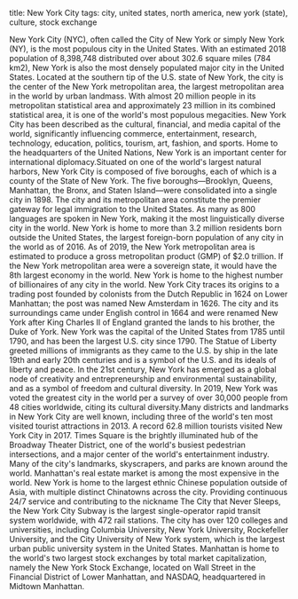 title: New York City
tags: city, united states, north america, new york (state), culture, stock exchange

New York City (NYC), often called the City of New York or simply New York (NY), is the most populous city in the United States. With an estimated 2018 population of 8,398,748 distributed over about 302.6 square miles (784 km2), New York is also the most densely populated major city in the United States. Located at the southern tip of the U.S. state of New York, the city is the center of the New York metropolitan area, the largest metropolitan area in the world by urban landmass. With almost 20 million people in its metropolitan statistical area and approximately 23 million in its combined statistical area, it is one of the world's most populous megacities. New York City has been described as the cultural, financial, and media capital of the world, significantly influencing commerce, entertainment, research, technology, education, politics, tourism, art, fashion, and sports. Home to the headquarters of the United Nations, New York is an important center for international diplomacy.Situated on one of the world's largest natural harbors, New York City is composed of five boroughs, each of which is a county of the State of New York. The five boroughs—Brooklyn, Queens, Manhattan, the Bronx, and Staten Island—were consolidated into a single city in 1898. The city and its metropolitan area constitute the premier gateway for legal immigration to the United States. As many as 800 languages are spoken in New York, making it the most linguistically diverse city in the world. New York is home to more than 3.2 million residents born outside the United States, the largest foreign-born population of any city in the world as of 2016. As of 2019, the New York metropolitan area is estimated to produce a gross metropolitan product (GMP) of $2.0 trillion. If the New York metropolitan area were a sovereign state, it would have the 8th largest economy in the world. New York is home to the highest number of billionaires of any city in the world.
New York City traces its origins to a trading post founded by colonists from the Dutch Republic in 1624 on Lower Manhattan; the post was named New Amsterdam in 1626. The city and its surroundings came under English control in 1664 and were renamed New York after King Charles II of England granted the lands to his brother, the Duke of York. New York was the capital of the United States from 1785 until 1790, and has been the largest U.S. city since 1790. The Statue of Liberty greeted millions of immigrants as they came to the U.S. by ship in the late 19th and early 20th centuries and is a symbol of the U.S. and its ideals of liberty and peace. In the 21st century, New York has emerged as a global node of creativity and entrepreneurship and environmental sustainability, and as a symbol of freedom and cultural diversity. In 2019, New York was voted the greatest city in the world per a survey of over 30,000 people from 48 cities worldwide, citing its cultural diversity.Many districts and landmarks in New York City are well known, including three of the world's ten most visited tourist attractions in 2013. A record 62.8 million tourists visited New York City in 2017. Times Square is the brightly illuminated hub of the Broadway Theater District, one of the world's busiest pedestrian intersections, and a major center of the world's entertainment industry. Many of the city's landmarks, skyscrapers, and parks are known around the world. Manhattan's real estate market is among the most expensive in the world. New York is home to the largest ethnic Chinese population outside of Asia, with multiple distinct Chinatowns across the city. Providing continuous 24/7 service and contributing to the nickname The City that Never Sleeps, the New York City Subway is the largest single-operator rapid transit system worldwide, with 472 rail stations. The city has over 120 colleges and universities, including Columbia University, New York University, Rockefeller University, and the City University of New York system, which is the largest urban public university system in the United States. Manhattan is home to the world's two largest stock exchanges by total market capitalization, namely the New York Stock Exchange, located on Wall Street in the Financial District of Lower Manhattan, and NASDAQ, headquartered in Midtown Manhattan.
